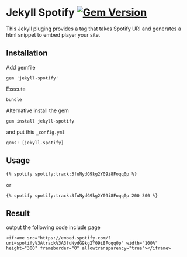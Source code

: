 # Jekyll Spotify [![Gem Version](https://badge.fury.io/rb/jekyll-spotify.svg)](https://badge.fury.io/rb/jekyll-spotify)

This Jekyll pluging provides a tag that takes Spotify URI and generates a html snippet to embed player your site.

## Installation

Add gemfile

```
gem 'jekyll-spotify'
```

Execute

```
bundle
```

Alternative install the gem

```
gem install jekyll-spotify
```

and put this `_config.yml`

```
gems: [jekyll-spotify]
```

## Usage

```
{% spotify spotify:track:3fuNydG9kg2Y09i8Foqq0p %}
```

or

```
{% spotify spotify:track:3fuNydG9kg2Y09i8Foqq0p 200 300 %}
```

## Result

output the following code include page

```
<iframe src="https://embed.spotify.com/?uri=spotify%3Atrack%3A3fuNydG9kg2Y09i8Foqq0p" width="100%" height="300" frameborder="0" allowtransparency="true"></iframe>
```
